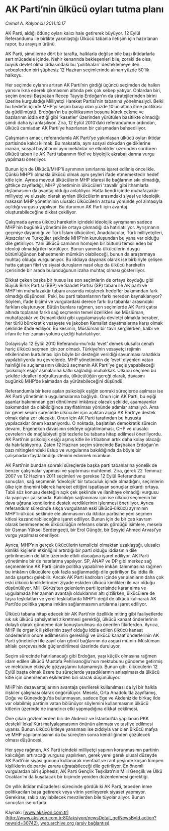 # AK Parti’nin ülkücü oyları tutma planı

*Cemal A. Kalyoncu 2011.10.17*

<font class="agenda2NewsSpot">
 AK Parti, aldığı ödünç oyları kalıcı hale getirerek büyüyor. 12 Eylül Referandumu ile birlikte yakınlaştığı Ülkücü tabanla iletişim için hazırlanan rapor, bu arayışın ürünü.
</font>
<font class="newsDetail">
 <p>
 </p>
 <p>
 </p>
 <p class="MsoNormal">
  AK Parti, şimdilerde dört bir tarafta, halklarla değilse bile bazı iktidarlarla sert mücadele içinde. Nehir kenarında bekleşenleri bile, zoraki de olsa, büyük devlet olma iddiasındaki bu ‘politikaları’ desteklemeye iten sebeplerden biri şüphesiz 12 Haziran seçimlerinde alınan yüzde 50’lik halkoyu.
 </p>
 <p>
 </p>
 <p class="MsoNormal">
  Her seçimde oylarını artıran AK Parti’nin girdiği üçüncü seçimden de halkın yarısını ikna ederek çıkmasının altında pek çok sebep yatıyor. Onlardan biri, seçim öncesi Başbakan Recep Tayyip Erdoğan’ın da stratejilerinden birini üzerine kurguladığı Milliyetçi Hareket Partisi’nin tabanına yönelmesiydi. Belki bu hedefin içinde MHP’yi seçim barajı olan yüzde 10’un altına itme politikası da güdülmüştü. Erdoğan’ın bu politikasının boşuna kürek çekme ve bazılarının iddia ettiği gibi ‘kasetler’ üzerinden yürütülen basitlikte olmadığı şimdi daha iyi anlaşılıyor. Zira, 12 Eylül 2010’daki referandumun ardından, ülkücü camiadan AK Parti’ye hazırlanan bir çalışmadan bahsediliyor.
 </p>
 <p>
 </p>
 <p class="MsoNormal">
  Çalışmanın amacı, referandumla AK Parti’ye yakınlaşan ülkücü oyları iktidar partisinde kalıcı kılmak. Bu maksatla, aynı sosyal dokudan geldiklerine inanan, sosyal hayatlarını aynı mekânlar ve etkinlikler üzerinden sürdüren ülkücü taban ile AK Parti tabanının fikrî ve biyolojik akrabalıklarına vurgu yapılması öneriliyor.
 </p>
 <p>
 </p>
 <p class="MsoNormal">
  Bunun için de Ülkücü/MHP’li ayrımının sınırlarına işaret edilmiş öncelikle. Çünkü MHP’li olmakla ülkücü olmak aynı şeyleri ifade etmemektedir hedef kitle için. Ayrıca mevcut ülkücülerin MHP idaresi ile bağlarının sıkı olmadığı, gittikçe zayıfladığı, MHP yönetiminin ülkücüleri ‘zavallı’ gibi ithamlarla dışlamasının da avantaj olduğu anlatılıyor. Hatta kendi içinde muhafazakâr-milliyetçi ve ulusalcı olarak ayrılan ülkücülerin arasındaki siyasi ve ideolojik makasın MHP yönetiminin ulusalcı ülkücülerin arzusu yönünde yol almasıyla açıldığı vurgusu yapılıyor. Bu durumun AK Parti için avantaj oluşturabileceğine dikkat çekiliyor.
 </p>
 <p>
 </p>
 <p class="MsoNormal">
  Çalışmada ayrıca ülkücü hareketin içindeki ideolojik ayrışmanın sadece MHP’nin bugünkü yönetimi ile ortaya çıkmadığı da hatırlatılıyor. Ayrışmanın geçmişe dayandığı ve Türk İslam ülkücüleri, Anadolucular, Türk milliyetçileri, Atsızcılar ve Türkçüler şeklinde MHP’nin kuruluşundan bu yana var olduğu dile getiriliyor. Yani ülkücü camianın homojen bir bütünü temsil eden bir ideoloji olmadığı ileri sürülüyor. Bunun yanında ülkücülerin duygu bütünlüğünden bahsetmenin mümkün olabileceği, bunun da araştırmaya muhtaç olduğu vurgulanıyor. Bu iddiaya dayanak olarak ise birbiriyle çelişen hatta çatışan fikrî ve siyasi duruşların nasıl olup da ülkücü hareketin içerisinde bir arada bulunduğunun izaha muhtaç olması gösteriliyor.
 </p>
 <p>
 </p>
 <p class="MsoNormal">
  Dikkat çeken başka bir husus ise son seçimlerin de ortaya koyduğu gibi Büyük Birlik Partisi (BBP) ve Saadet Partisi (SP) tabanı ile AK parti ve MHP’nin muhafazakâr tabanı arasında müşterek hedefler bakımından fark olmadığı düşüncesi. Peki, bu parti tabanlarının farkı nereden kaynaklanıyor? Söylem, ifade biçimi ve vurgulardaki derece farkı bu tabanlar arasındaki farkları oluşturuyor. Bütün bunlara rağmen, son seçimlerde AK Parti çatısı altında toplanan farklı sağ seçmenin temel özellikleri ise Müslüman, muhafazakâr ve Osmanlı’daki gibi uygulamasıyla devletçi olmakla beraber, her türlü bürokratik vesayete ve jakoben Kemalist dayatmalarına karşı olmak şeklinde ifade ediliyor. Bu kesimin, Müslüman bir tavır sergilerken, kalbi ve irfanı ile her zaman yolunu çizdiği hatırlatılıyor.
 </p>
 <p>
 </p>
 <p class="MsoNormal">
  Dolayısıyla 12 Eylül 2010 Referandu-mu’nda ‘evet’ demek ulusalcı cenah hariç ülkücü seçmen için zor olmadı. Türkiye’nin vesayetçi rejimin etkilerinden kurtulması için böyle bir desteğin verildiği savunması rahatlıkla yapılabiliyordu bu çevrelerde. MHP yönetiminin de ‘evet’ diyenleri vatan hainliği ile suçlamasının ülkücü seçmenin AK Parti’ye geçiş yapabileceği ‘psikolojik eşiği’ aşmalarına katkı sağladığı muhakkak. Ülkücü seçmen bu şekilde idealleri doğrultusunda, ülkücülüğün gereği olarak, davasını bugünkü MHP’de kalmadan da yürütebileceğini düşündü.
 </p>
 <p>
 </p>
 <p class="MsoNormal">
  Referandumla bir kere aşılan psikolojik eşiğin sonraki süreçlerde aşılması ise AK Parti yönetiminin uygulamalarına bağlıydı. Onun için AK Parti, bu eşiği aşanlar bakımından geri dönülmesi imkânsız olacak şekilde, aşamayanlar bakımından da olabildiğince zayıflatılması yönünde adımlar atmalıydı. Ama bir genel seçim sürecinde ülkücüler için açıktan açığa AK Parti’ye destek olmak daha zor olacaktı. Onun için AK Parti tarafından bu hususta yapılacaklar önem kazanıyordu. O noktada, başlatılan demokratik sürecin devamı, Ergenekon davasının sekteye uğratılmaması, CHP ve ulusalcı çevrelerin de mağlubiyeti gibi tezlerle bu tabana hitap edilmesi öneriliyordu. AK Parti’nin psikolojik eşiği aşmış kitle ile irtibatının artık daha kolay olacağı da hatırlatılıyordu. Zaten 12 Haziran seçim sürecinde Başbakan Erdoğan’ın bazı mitinglerindeki üslup ve vurgularına bakıldığında da böyle bir çalışmadan faydalandığı izlenimi edinmek mümkün.
 </p>
 <p>
 </p>
 <p class="MsoNormal">
  AK Parti’nin bundan sonraki süreçlerde başka parti tabanlarına yönelik de benzer çalışmalar yapması ve yaptırması muhtemel. Zira, gerek 22 Temmuz 2007 ve 12 Haziran 2011 seçimleri ve gerekse 12 Eylül Referandumu sonuçları, sağ seçmenin ‘ideolojik’ bir tutuculuk içinde olmadığını, seçimlerin ülke için önemini bilerek hareket ettiğini ispatlayan sonuçlar çıkardı ortaya. Tabii söz konusu desteğin açık çek şeklinde ve ilanihaye olmadığı vurgusu da yapılıyor çalışmada. Kalıcılığın sağlanması için ise ülkücü seçmenin bir dava uğruna kendilerine destek verdiklerinin işlenmesi öneriliyor. Ayrıca referandum sürecinde sıkça vurgulanan eski ülkücü-ülkücü ayrımının MHP’li-ülkücü şeklinde ele alınmasının da iktidar partisine yeni seçmen kitlesi kazandırabileceğine işaret ediliyor. Bunun için de bir çatı kavram olarak benimsenecek ülkücülüğün referans olarak gördüğü isimlere, mesela bir Osman Yüksel Serdengeçti, bir Erol Güngör, bir Seyyid Ahmed Arvasi’ye vurgu yapılması öneriliyor.
 </p>
 <p>
 </p>
 <p class="MsoNormal">
  Ayrıca, MHP’nin gerçek ülkücülerin temsilcisi olmaktan uzaklaştığı, ulusalcı kimlikli kişilerin etkinliğini artırdığı bir parti olduğu iddiasının dile getirilmesinin de kitle üzerinde etkili olacağına işaret ediliyor. AK Parti yönetimine bir de hatırlatma yapılıyor. SP, ANAP ve DP gibi merkez sağ seçmenlerine AK Parti içinde politika yapabilme imkânı tanınmasına rağmen bu imkânın ülkücülere çok fazla sağlanmadığı dile getiriliyor. Bu iddia ilk anda şaşırtıcı gelebilir. Ancak AK Parti kadroları içinde yer alanların daha çok eski ülkücü kimliklerinden ziyade eskiden ülkücü kimlikleri ile var olduğu düşünülüyor. Milli Görüş’ten gelenlerin parti içerisinde karar alma ve uygulamada her zaman avantajlı olduklarının altı çizilirken, ülkücülere de taşra teşkilatları ve yerel teşkilatlarda MHP’li değil de ülkücü kalınarak AK Parti’de politika yapma imkânı sağlanmasının artılarına işaret ediliyor.
 </p>
 <p>
 </p>
 <p class="MsoNormal">
  Ülkücü tabana hitap edecek bir AK Parti’nin özellikle miting gibi faaliyetlerde sık sık ülkücü şahsiyetleri zikretmesi gerektiği, ülkücü kanaat önderlerinin dolaylı olarak gündeme dair konuşturulması da önerilen fikirlerden. Ayrıca, MHP ile organik ilişkilerinin zayıf olduğu iddia edilen ülkücü kanaat önderlerinin onore edilmesinin gerekliliği ve ülkücü kanaat önderlerinin AK Parti yöneticileri ile zayıf olan gönül bağlarının da asgari mümin-Müslüman ahlakı çerçevesinde güçlendirilmesi üzerinde duruluyor.
 </p>
 <p>
 </p>
 <p class="MsoNormal">
  Seçim sürecinde hatırlanacağı gibi Erdoğan, yaşı küçük olmasına rağmen idam edilen ülkücü Mustafa Pehlivanoğlu’nun mektubunu gündeme getirmiş ve mektubun etkisiyle gözyaşlarını tutamamıştı. Bunun gibi, ülkücülerin 12 Eylül başta olmak üzere bu süreçlerde yaşadıklarının anlaşılması da ülkücü kitle için önemsenen eşiklerden biri olarak düşünülüyor.
 </p>
 <p>
 </p>
 <p class="MsoNormal">
  MHP’nin dezavantajlarının avantaja çevrilerek kullanılması da iyi bir halkla ilişkiler çalışması olarak öngörülüyor. Mesela, Orta Anadolu’da zayıflamış, Doğu ve Güneydoğu’da bulunmayan, sadece Ege ve Akdeniz’de birkaç ilde var olabilmiş partinin vatan bölünüyor söylemini kullanmasının ülkücü kitlenin üzerinde de inandırıcı etki yapmadığına dikkat çekilmesi.
 </p>
 <p>
 </p>
 <p class="MsoNormal">
  Öne çıkan gözlemlerden biri de Akdeniz ve İstanbul’da yapılanan PKK destekli lokal Kürt mafyalaşmasının önünün alınması ve tasfiye edilmesi uyarısı. Bunun ülkücü kitleye yansıması ise zıddıyla var olan ülkücü mafya ve MHP yapılanmasının da bu süreçten sonra kendiliğinden çözülecek olması düşüncesi.
 </p>
 <p>
 </p>
 <p class="MsoNormal">
  Her şeye rağmen, AK Parti içindeki milliyetçi yapının korunmasının partinin kalıcılığını artıracağı vurgusu yapılırken, gerek yerel gerek ulusal düzeyde AK Parti’nin siyasi gücünü kullanarak menfaat ve rant peşinde koşan lümpen kişiliklerin de partiyi zarara uğratabileceği dile getiriliyor. En önemli vurgulardan biri şüphesiz, AK Parti Gençlik Teşkilatı’nın Milli Gençlik ve Ülkü Ocakları’nı da kuşatacak bir biçimde yeniden düzenlenmesi gerektiği.
 </p>
 <p>
 </p>
 <p class="MsoNormal">
  On yıllık iktidar mücadelesi sürecinde gördük ki AK Parti, tepeden inme politikacıları başa getirerek veya vitrin yenileyerek siyaset yapmıyor. Gerekirse, rakip sayılabilecek mevzilerden bile tüyolar alıyor. Bunun sonuçları ise ortada.
 </p>
 <p>
 </p>
</font>

Kaynak: [www.aksiyon.com.tr](http://www.aksiyon.com.tr:80/aksiyon/newsDetail_getNewsById.action?newsId=30742), [web.archive.org (arşiv bağlantısı)](http://web.archive.org/web/20111018191636/http://www.aksiyon.com.tr:80/aksiyon/newsDetail_getNewsById.action?newsId=30742)

